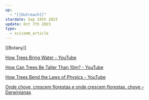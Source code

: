 ```yaml
---
up:
  - "[[Outreach]]"
stardate: Sep 24th 2023
update: Oct 7th 2023
type:
  - scicomm_article
---
```

[[Botany]]


[How Trees Bring Water - YouTube](https://www.youtube.com/watch?v=oY8ds4BiG1A&list=WL&index=2)

[How Can Trees Be Taller Than 10m? - YouTube](https://www.youtube.com/watch?v=qiiFMRYUEQM&list=WL&index=3)

[How Trees Bend the Laws of Physics - YouTube](https://www.youtube.com/watch?v=BickMFHAZR0&list=WL&index=4)

[Onde chove, crescem florestas e onde crescem florestas, chove – Darwinianas](https://darwinianas.com/2023/09/29/onde-chove-crescem-florestas-e-onde-crescem-florestas-chove/)